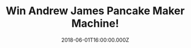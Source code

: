 ---
campaign-uuid: "c-5efe8818-fea5-4794-a4f5-e6dab4e43142"
type: "Competition"
category: "Gifts"
date: "2018-06-01T16:00:00.000Z"
end-date: "2018-07-01T23:59:00.000Z"
disable-form: false
is_promoted: false
has_entry_page: true
title: "Win Andrew James Pancake Maker Machine!"
competition-description: "<p>We know breakfast is your favourite moment of the day…\
  \ but whether it’s breakfast time or not, who doesn’t love pancakes at any time\
  \ of the day? That is why we want to give YOU the brand new Andrew James Pancake\
  \ Maker Machine!</p>\r\n<p>If you’re one of those who go to bed thinking about breakfast,\
  \ sure you don’t want to miss this!</p>"
hero-header: "Win Andrew James Pancake Maker Machine!"
terms-confirmation: "N/A"
banner-img: "https://assets.expresslyapp.com/asset-775e7459-a385-472c-bd2b-36cc978cb541.jpg"
logo-left-href: "https://aaa.nme.com/"
logo-left-image: "https://assets.expresslyapp.com/asset-97f77cc4-deba-4213-9f40-967211a27ce9.jpg"
logo-left-title: "NME"
bg-image-hero: "https://assets.expresslyapp.com/asset-5129f8af-dc53-4990-9f5a-97eec8e75187.jpg"
bg-image-first: "https://assets.expresslyapp.com/asset-d43743ce-402e-4923-b870-470bd408a22e.jpg"
section1-content: "<p>Enjoy delicious pancakes and scrumptious crepes any time of\
  \ the day with the easy to use Andrew James Pancake Machine!</p>\r\n<p>There's no\
  \ mini pancakes with this machine, the large 13 inch diameter surface lets you cook\
  \ thin french style crepes or bit American pancakes. Your pancake maker set comes\
  \ with all the accessories you need to create authentic crepes and pancakes including\
  \  a silicon oil brush, ladle, batter spreader and wooden spatula!</p>\r\n<p>Treat\
  \ your loved ones with delicious pancakes in the morning by the chance of winning\
  \ the amazing Andrew James Pancake Maker Machine!</p>"
entry-title: "Win Andrew James Pancake Maker Machine!"
entry-content: "<p>Enter the draw to win the brand new Andrew James Pancake Maker\
  \ Machine! and enjoy delicious pancakes anytime and anywhere! by completing the\
  \ form below before 23:59 on 1st July 2018.</p>"
has-winner: false
prize-description: "Andrew James Pancake Maker Machine!"
special-conditions: "Multiple entries are allowed up to one every day. Starting June\
  \ 6, 2018, the 24h interval between multiple entries resets at midnight every day."
---